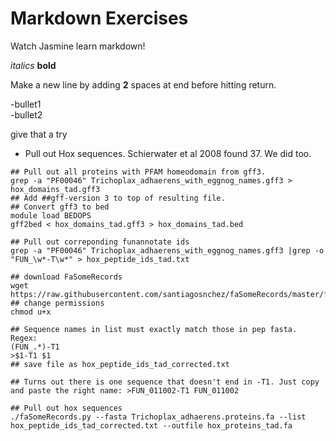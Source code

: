 Markdown Exercises
=========================
Watch Jasmine learn markdown!

*italics*
**bold**

Make a new line by adding **2** spaces at end before hitting return.

-bullet1  
-bullet2  


give that a try

- Pull out Hox sequences. Schierwater et al 2008 found 37. We did too.  
```  
## Pull out all proteins with PFAM homeodomain from gff3. 
grep -a "PF00046" Trichoplax_adhaerens_with_eggnog_names.gff3 > hox_domains_tad.gff3
## Add ##gff-version 3 to top of resulting file.
## Convert gff3 to bed
module load BEDOPS 
gff2bed < hox_domains_tad.gff3 > hox_domains_tad.bed

## Pull out correponding funannotate ids
grep -a "PF00046" Trichoplax_adhaerens_with_eggnog_names.gff3 |grep -o "FUN_\w*-T\w*" > hox_peptide_ids_tad.txt

## download FaSomeRecords
wget https://raw.githubusercontent.com/santiagosnchez/faSomeRecords/master/faSomeRecords.py
## change permissions
chmod u+x

## Sequence names in list must exactly match those in pep fasta. Regex:  
(FUN_.*)-T1
>$1-T1 $1
## save file as hox_peptide_ids_tad_corrected.txt

## Turns out there is one sequence that doesn't end in -T1. Just copy and paste the right name: >FUN_011002-T1 FUN_011002

## Pull out hox sequences
./faSomeRecords.py --fasta Trichoplax_adhaerens.proteins.fa --list hox_peptide_ids_tad_corrected.txt --outfile hox_proteins_tad.fa  
```   


  
  






